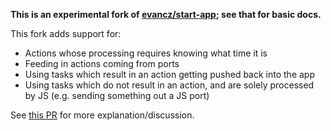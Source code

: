 **This is an experimental fork of [evancz/start-app](https://github.com/evancz/start-app); see that for basic docs.**

This fork adds support for:

- Actions whose processing requires knowing what time it is
- Feeding in actions coming from ports
- Using tasks which result in an action getting pushed back into the app
- Using tasks which do not result in an action, and are solely processed by JS (e.g. sending something out a JS port)

See [this PR](https://github.com/evancz/start-app/pull/11) for more explanation/discussion.